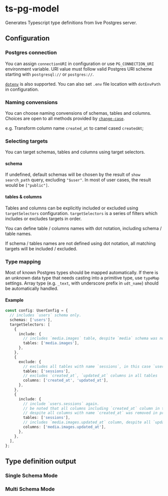 # ts-pg-model

Generates Typescript type definitions from live Postgres server.

## Configuration

### Postgres connection

You can assign `connectionURI` in configuration or use `PG_CONNECTION_URI` environment variable.
URI value must follow valid Postgres URI scheme starting with `postgresql://` or `postgres://`.

[`dotenv`](https://www.npmjs.com/package/dotenv) is also supported. You can also set `.env` file
location with `dotEnvPath` in configuration.

### Naming convensions

You can choose naming convensions of schemas, tables and columns. Choices are open to all
methods provided by [`change-case`](https://www.npmjs.com/package/change-case).

e.g. Transform column name `created_at` to camel cased `createdAt`;

### Selecting targets

You can target schemas, tables and columns using target selectors.

#### schema

If undefined, default schemas will be chosen by the result of `show search_path` query, excluding
`"$user"`. In most of user cases, the result would be `["public"]`.

#### tables & columns

Tables and columns can be explicitly included or excluded using `targetSelectors` configuration.
`targetSelectors` is a series of filters which includes or excludes targets in order.

You can define table / columns names with dot notation, including schema / table names.

If schema / tables names are not defined using dot notation, all matching targets will be
included / excluded.

### Type mapping

Most of known Postgres types should be mapped automatically. If there is an unknown data type that
needs casting into a primitive type, use `typeMap` settings. Array type (e.g. `_text`, with
underscore prefix in `udt_name`) should be automatically handled.

#### Example

```ts
const config: UserConfig = {
  // includes `users` schema only.
  schemas: ['users'],
  targetSelectors: [
    {
      include: {
        // includes `media.images` table, despite `media` schema was not included.
        tables: ['media.images'],
      },
    },
    {
      exclude: {
        // excludes all tables with name `sessions`, in this case `users.sessions` table.
        tables: ['sessions'],
        // excludes `created_at`, `updated_at` columns in all tables
        columns: ['created_at', 'updated_at'],
      },
    },
    {
      include: {
        // include `users.sessions` again.
        // be noted that all columns including `created_at` column in this table will be included
        // despite all columns with name `created_at` was removed in previous exclude rule.
        tables: ['sessions'],
        // includes `media.images.updated_at` column, despite all `updated_at` columns were excluded.
        columns: ['media.images.updated_at'],
      },
    },
  ],
};
```

## Type definition output

### Single Schema Mode

### Multi Schema Mode
